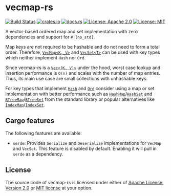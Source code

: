 # vecmap-rs

[![Build Status](https://github.com/martinohmann/vecmap-rs/workflows/ci/badge.svg)](https://github.com/martinohmann/vecmap-rs/actions?query=workflow%3Aci)
[![crates.io](https://img.shields.io/crates/v/vecmap-rs)](https://crates.io/crates/vecmap-rs)
[![docs.rs](https://img.shields.io/docsrs/vecmap-rs)](https://docs.rs/vecmap-rs)
[![License: Apache 2.0](https://img.shields.io/badge/License-Apache_2.0-blue.svg)](https://opensource.org/licenses/Apache-2.0)
[![License: MIT](https://img.shields.io/badge/License-MIT-yellow.svg)](https://opensource.org/licenses/MIT)

A vector-based ordered map and set implementation with zero dependencies and
support for `#![no_std]`.

Map keys are not required to be hashable and do not need to form a total order.
Therefore, [`VecMap<K, V>`](https://docs.rs/vecmap-rs/latest/vecmap/map/struct.VecMap.html)
and [`VecSet<T>`](https://docs.rs/vecmap-rs/latest/vecmap/set/struct.VecSet.html)
can be used with key types which neither implement `Hash` nor `Ord`.

Since vecmap-rs is a [`Vec<(K, V)>`](https://doc.rust-lang.org/alloc/vec/struct.Vec.html)
under the hood, worst case lookup and insertion performance is `O(n)` and
scales with the number of map entries. Thus, its main use case are small
collections with unhashable keys.

For key types that implement
[`Hash`](https://doc.rust-lang.org/core/hash/trait.Hash.html) and
[`Ord`](https://doc.rust-lang.org/core/cmp/trait.Ord.html) consider using a map
or set implementation with better performance such as
[`HashMap`](https://doc.rust-lang.org/std/collections/struct.HashMap.html)/[`HashSet`](https://doc.rust-lang.org/std/collections/struct.HashSet.html)
and
[`BTreeMap`](https://doc.rust-lang.org/std/collections/struct.BTreeMap.html)/[`BTreeSet`](https://doc.rust-lang.org/std/collections/struct.BTreeSet.html)
from the standard library or popular alternatives like
[`IndexMap`](https://docs.rs/indexmap/latest/indexmap/map/struct.IndexMap.html)/[`IndexSet`](https://docs.rs/indexmap/latest/indexmap/set/struct.IndexSet.html).

## Cargo features

The following features are available:

* `serde`: Provides `Serialize` and `Deserialize` implementations for `VecMap`
  and `VecSet`. This feature is disabled by default. Enabling it will pull in
  `serde` as a dependency.

## License

The source code of vecmap-rs is licensed under either of [Apache License,
Version 2.0](LICENSE-APACHE.md) or [MIT license](LICENSE-MIT) at your option.
